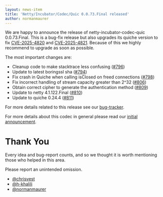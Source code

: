 ```yaml
---
layout: news-item
title: 'Netty/Incubator/Codec/Quic 0.0.73.Final released'
author: normanmaurer
---
```


We are happy to announce the release of netty-incubator-codec-quic 0.0.73.Final. This is a bug-fix release but also upgrades its quiche version to fix [CVE-2025-4820](https://github.com/cloudflare/quiche/security/advisories/GHSA-2v9p-3p3h-w56j) and [CVE-2025-4821](https://github.com/cloudflare/quiche/security/advisories/GHSA-6m38-4r9r-5c4m). Because of this we highly recommend  to upgrade as soon as possible.

The most important changes are:

* Cleanup code to make stacktrace less confusing ([#796](https://github.com/netty/netty-incubator-codec-quic/pull/796))
* Update to latest boringssl sha ([#794](https://github.com/netty/netty-incubator-codec-quic/pull/794))
* Fix crash in Quiche when calling isClosed on freed connections ([#798](https://github.com/netty/netty-incubator-codec-quic/pull/798))
* Fix incorrect handling of stream capacity greater than 2^32 ([#806](https://github.com/netty/netty-incubator-codec-quic/pull/806))
* Obtain correct cipher to generate the authentication method ([#809](https://github.com/netty/netty-incubator-codec-quic/pull/809))
* Update to netty 4.1.122.Final ([#810](https://github.com/netty/netty-incubator-codec-quic/pull/810))
* Update to quiche 0.24.4 ([#811](https://github.com/netty/netty-incubator-codec-quic/pull/811))

For more details related to this release see our [bug-tracker](https://github.com/netty/netty-incubator-codec-quic/issues?q=is%3Aclosed+milestone%3A0.0.73.Final).

For more details about this codec in general please read our [initial announcement](https://netty.io/news/2020/12/09/quic-0-0-1-Final.html).


# Thank You

Every idea and bug-report counts, and so we thought it is worth mentioning those who helped in this area.

Please report an unintended omission.
 
* [@chrisvest](https://github.com/chrisvest)
* [@h-khalili](https://github.com/h-khalili)
* [@normanmaurer](https://github.com/normanmaurer)


